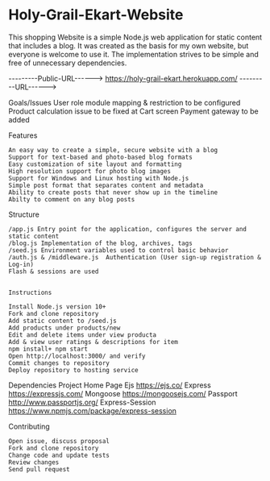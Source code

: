 # Holy-Grail-Ekart-Website

This shopping Website is a simple Node.js web application for static content that includes a blog. It was created as the basis for my own website,
but everyone is welcome to use it. The implementation strives to be simple and free of unnecessary dependencies.

---------Public-URL------> https://holy-grail-ekart.herokuapp.com/ ---------URL------>

Goals/Issues
User role module mapping & restriction to be configured
Product calculation issue to be fixed at Cart screen
Payment gateway to be added

Features

    An easy way to create a simple, secure website with a blog
    Support for text-based and photo-based blog formats
    Easy customization of site layout and formatting
    High resolution support for photo blog images
    Support for Windows and Linux hosting with Node.js
    Simple post format that separates content and metadata
    Ability to create posts that never show up in the timeline
    Abilty to comment on any blog posts

Structure

    /app.js Entry point for the application, configures the server and static content
    /blog.js Implementation of the blog, archives, tags
    /seed.js Environment variables used to control basic behavior
    /auth.js & /middleware.js  Authentication (User sign-up registration & Log-in)
    Flash & sessions are used


    Instructions

    Install Node.js version 10+
    Fork and clone repository
    Add static content to /seed.js
    Add products under products/new
    Edit and delete items under view producta
    Add & view user ratings & descriptions for item
    npm install+ npm start
    Open http://localhost:3000/ and verify
    Commit changes to repository
    Deploy repository to hosting service

Dependencies
Project Home Page
Ejs https://ejs.co/
Express https://expressjs.com/
Mongoose https://mongoosejs.com/
Passport http://www.passportjs.org/
Express-Session https://www.npmjs.com/package/express-session

Contributing

    Open issue, discuss proposal
    Fork and clone repository
    Change code and update tests
    Review changes
    Send pull request
